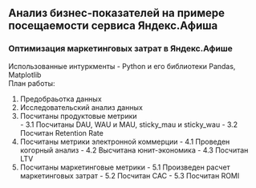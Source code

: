 ##  Анализ бизнес-показателей на примере посещаемости сервиса Яндекс.Афиша
 ### Оптимизация маркетинговых затрат в Яндекс.Афише  
  
  Использованные интуркменты - Python и его библиотеки Pandas, Matplotlib  
   План работы:  
   1. Предобраьотка данных
   2. Исследовательский анализ данных
   3. Посчитаны продуктовые метрики  
    - 3.1 Посчитаны DAU, WAU и MAU, sticky_mau и sticky_wau
    - 3.2 Посчитан Retention Rate
   4. Посчитаны метрики электронной коммерции
    - 4.1 Проведен когорный анализ
    - 4.2 Высчитана юнит-экономика
    - 4.3 Посчитан LTV
   5. Посчитаны маркетинговые метрики
    - 5.1 Произведен расчет маркетинговых затрат
    - 5.2 Посчитан САС
    - 5.3 Посчитан ROMI
